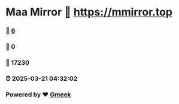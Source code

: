 # Maa Mirror :link: https://mmirror.top 
### :page_facing_up: [6](https://mmirror.top/tag.html) 
### :speech_balloon: 0 
### :hibiscus: 17230 
### :alarm_clock: 2025-03-21 04:32:02 
### Powered by :heart: [Gmeek](https://github.com/Meekdai/Gmeek)
